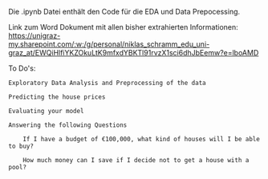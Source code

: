 Die .ipynb Datei enthält den Code für die EDA und Data Prepocessing.

Link zum Word Dokument mit allen bisher extrahierten Informationen:
https://unigraz-my.sharepoint.com/:w:/g/personal/niklas_schramm_edu_uni-graz_at/EWQiHlfiYKZOkuLtK9mfxdYBKTl91rvzX1sci6dhJbEemw?e=lboAMD

To Do's:

    Exploratory Data Analysis and Preprocessing of the data 

    Predicting the house prices 

    Evaluating your model 

    Answering the following Questions 

        If I have a budget of €100,000, what kind of houses will I be able to buy? 

        How much money can I save if I decide not to get a house with a pool? 
